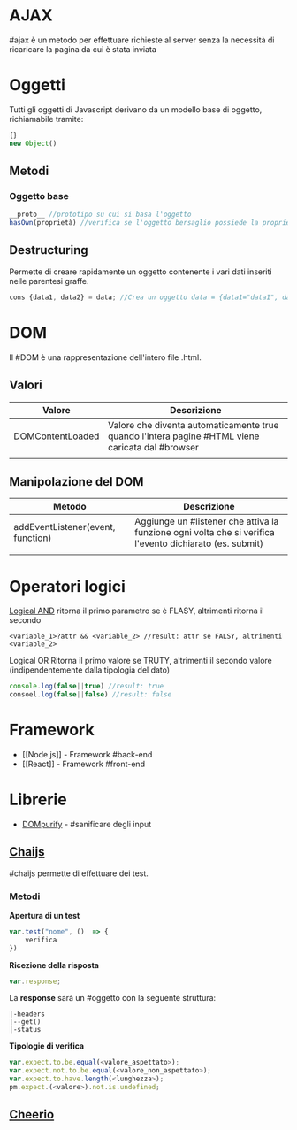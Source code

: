 # AJAX
#ajax è un metodo per effettuare richieste al server senza la necessità di ricaricare la pagina da cui è stata inviata
# Oggetti
Tutti gli oggetti di Javascript derivano da un modello base di oggetto, richiamabile tramite:
```Javascript
{}
new Object()
```
## Metodi
### Oggetto base
```Javascript
__proto__ //prototipo su cui si basa l'oggetto
hasOwn(proprietà) //verifica se l'oggetto bersaglio possiede la proprietà indicata
```
## Destructuring
Permette di creare rapidamente un oggetto contenente i vari dati inseriti nelle parentesi graffe. 
```Javascript
cons {data1, data2} = data; //Crea un oggetto data = {data1="data1", data2:"data2"}
```
# DOM
Il #DOM è una rappresentazione dell'intero file .html.
## Valori
| Valore | Descrizione |
| ---- | ---- |
| DOMContentLoaded | Valore che diventa automaticamente true quando l'intera pagine #HTML viene caricata dal #browser |
|  |  |
## Manipolazione del DOM
| Metodo | Descrizione |
| ---- | ---- |
| addEventListener(event, function) | Aggiunge un #listener che attiva la funzione ogni volta che si verifica l'evento dichiarato (es. submit) |
|  |  |
# Operatori logici
[Logical AND](https://developer.mozilla.org/en-US/docs/Web/JavaScript/Reference/Operators/Logical_AND)
ritorna il primo parametro se è FLASY, altrimenti ritorna il secondo
```Jvascript
<variable_1>?attr && <variable_2> //result: attr se FALSY, altrimenti <variable_2> 
```
Logical OR
Ritorna il primo valore se TRUTY, altrimenti il secondo valore (indipendentemente dalla tipologia del dato)
```Javascript
console.log(false||true) //result: true
consoel.log(false||false) //result: false
```
# Framework
- [[Node.js]] - Framework #back-end 
- [[React]] - Framework #front-end 

# Librerie
- [DOMpurify](https://www.npmjs.com/package/dompurify) - #sanificare  degli input
## [Chaijs](https://www.chaijs.com/)
#chaijs permette di effettuare dei test.
### Metodi
**Apertura di un test** 
```Javascript
var.test("nome", ()  => {
	verifica
})
```
**Ricezione della risposta**
```Javascript
var.response;
```
La **response** sarà un #oggetto con la seguente struttura:
```RESPONSE
|-headers
|--get()
|-status
```
**Tipologie di verifica**
```Javascript
var.expect.to.be.equal(<valore_aspettato>);
var.expect.not.to.be.equal(<valore_non_aspettato>);
var.expect.to.have.length(<lunghezza>);
pm.expect.(<valore>).not.is.undefined;
```

## [Cheerio](https://cheerio.js.org/)
